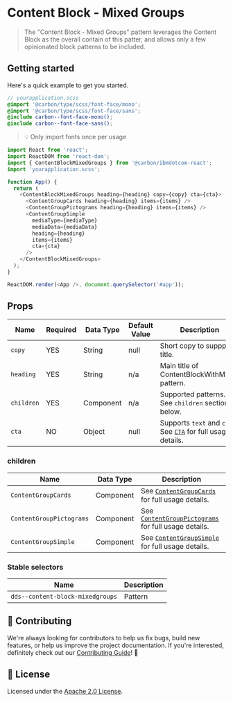 # Content Block - Mixed Groups

> The "Content Block - Mixed Groups" pattern leverages the Content Block as the
> overall contain of this patter, and allows only a few opinionated block
> patterns to be included.

## Getting started

Here's a quick example to get you started.

```scss
// yourapplication.scss
@import '@carbon/type/scss/font-face/mono';
@import '@carbon/type/scss/font-face/sans';
@include carbon--font-face-mono();
@include carbon--font-face-sans();
```

> 💡 Only import fonts once per usage

```javascript
import React from 'react';
import ReactDOM from 'react-dom';
import { ContentBlockMixedGroups } from '@carbon/ibmdotcom-react';
import 'yourapplication.scss';

function App() {
  return (
    <ContentBlockMixedGroups heading={heading} copy={copy} cta={cta}>
      <ContentGroupCards heading={heading} items={items} />
      <ContentGroupPictograms heading={heading} items={items} />
      <ContentGroupSimple
        mediaType={mediaType}
        mediaData={mediaData}
        heading={heading}
        items={items}
        cta={cta}
      />
    </ContentBlockMixedGroups>
  );
}

ReactDOM.render(<App />, document.querySelector('#app'));
```

## Props

| Name       | Required | Data Type | Default Value | Description                                                                                                                                                               |
| ---------- | -------- | --------- | ------------- | ------------------------------------------------------------------------------------------------------------------------------------------------------------------------- |
| `copy`     | YES      | String    | null          | Short copy to suppport title.                                                                                                                                             |
| `heading`  | YES      | String    | n/a           | Main title of ContentBlockWithMedia pattern.                                                                                                                              |
| `children` | YES      | Component | n/a           | Supported patterns. See `children` section below.                                                                                                                         |
| `cta`      | NO       | Object    | null          | Supports `text` and `card`. See [`CTA`](https://github.com/carbon-design-system/ibm-dotcom-library/tree/master/packages/react/src/components/CTA) for full usage details. |

### children

| Name                     | Data Type | Description                                                                                                                                                                              |
| ------------------------ | --------- | ---------------------------------------------------------------------------------------------------------------------------------------------------------------------------------------- |
| `ContentGroupCards`      | Component | See [`ContentGroupCards`](https://github.com/carbon-design-system/ibm-dotcom-library/tree/master/packages/react/src/patterns/blocks/ContentGroupCards) for full usage details.           |
| `ContentGroupPictograms` | Component | See [`ContentGroupPictograms`](https://github.com/carbon-design-system/ibm-dotcom-library/tree/master/packages/react/src/patterns/blocks/ContentGroupPictograms) for full usage details. |
| `ContentGroupSimple`     | Component | See [`ContentGroupSimple`](https://github.com/carbon-design-system/ibm-dotcom-library/tree/master/packages/react/src/patterns/blocks/ContentGroupSimple) for full usage details.         |

### Stable selectors

| Name                             | Description |
| -------------------------------- | ----------- |
| `dds--content-block-mixedgroups` | Pattern     |

## 🙌 Contributing

We're always looking for contributors to help us fix bugs, build new features,
or help us improve the project documentation. If you're interested, definitely
check out our
[Contributing Guide](https://github.com/carbon-design-system/ibm-dotcom-library/blob/master/.github/CONTRIBUTING.md)!
👀

## 📝 License

Licensed under the
[Apache 2.0 License](https://github.com/carbon-design-system/ibm-dotcom-library/blob/master/LICENSE).
